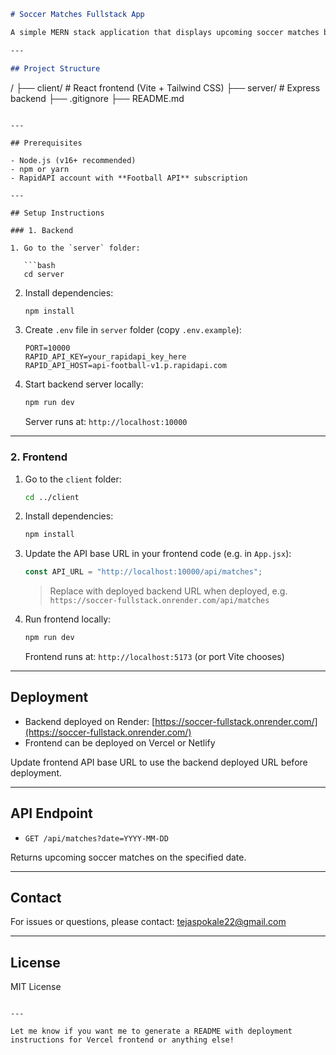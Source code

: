 ```markdown
# Soccer Matches Fullstack App

A simple MERN stack application that displays upcoming soccer matches by date using the Football API from RapidAPI.

---

## Project Structure

```

/
├── client/      # React frontend (Vite + Tailwind CSS)
├── server/      # Express backend
├── .gitignore
├── README.md

````

---

## Prerequisites

- Node.js (v16+ recommended)
- npm or yarn
- RapidAPI account with **Football API** subscription

---

## Setup Instructions

### 1. Backend

1. Go to the `server` folder:

   ```bash
   cd server
````

2. Install dependencies:

   ```bash
   npm install
   ```

3. Create `.env` file in `server` folder (copy `.env.example`):

   ```
   PORT=10000
   RAPID_API_KEY=your_rapidapi_key_here
   RAPID_API_HOST=api-football-v1.p.rapidapi.com
   ```

4. Start backend server locally:

   ```bash
   npm run dev
   ```

   Server runs at: `http://localhost:10000`

---

### 2. Frontend

1. Go to the `client` folder:

   ```bash
   cd ../client
   ```

2. Install dependencies:

   ```bash
   npm install
   ```

3. Update the API base URL in your frontend code (e.g. in `App.jsx`):

   ```js
   const API_URL = "http://localhost:10000/api/matches";
   ```

   > Replace with deployed backend URL when deployed, e.g. `https://soccer-fullstack.onrender.com/api/matches`

4. Run frontend locally:

   ```bash
   npm run dev
   ```

   Frontend runs at: `http://localhost:5173` (or port Vite chooses)

---

## Deployment

* Backend deployed on Render: [https://soccer-fullstack.onrender.com/](https://soccer-fullstack.onrender.com/)
* Frontend can be deployed on Vercel or Netlify

Update frontend API base URL to use the backend deployed URL before deployment.

---

## API Endpoint

* `GET /api/matches?date=YYYY-MM-DD`

Returns upcoming soccer matches on the specified date.

---

## Contact

For issues or questions, please contact: [tejaspokale22@gmail.com](mailto:tejaspokale22@gmail.com)

---

## License

MIT License

```

---

Let me know if you want me to generate a README with deployment instructions for Vercel frontend or anything else!
```
